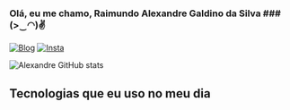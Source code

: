 

### Olá, eu me chamo, Raimundo Alexandre Galdino da Silva ### (>‿◠)✌
[![Blog](https://img.shields.io/badge/Blogger-FF5722?style=for-the-badge&logo=blogger&logoColor=white)](https://startpython3.blogspot.com/)
[![Insta](https://img.shields.io/badge/Instagram-E4405F?style=for-the-badge&logo=instagram&logoColor=white)](https://www.instagram.com/acg.gamer/)


![Alexandre GitHub stats](https://github-readme-stats.vercel.app/api?username=RaimundoAlexandre&show_icons=true&theme=radical)

## Tecnologias que eu uso no meu dia ###

<div style="display: inline_block"><br/>
    <imag align="center" alt="Python 3" src="https://img.shields.io/badge/Python-3776AB?style=for-the-badge&logo=python&logoColor=white" />
     <imag align="center" alt="Python 3" src="https://img.shields.io/badge/JavaScript-F7DF1E?style=for-the-badge&logo=javascript&logoColor=black" />
     <imag align="center" alt="Python 3" src="https://img.shields.io/badge/React-20232A?style=for-the-badge&logo=react&logoColor=61DAFB" />
</div>
